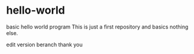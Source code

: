 # hello-world
basic hello world program
This is just a first repository and basics nothing else.

edit version beranch
thank you
